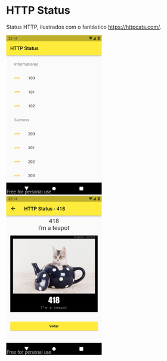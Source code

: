# HTTP Status

Status HTTP, ilustrados com o fantástico https://httpcats.com/.

<img src="_screenshot1.jpg" width="256">
<img src="_screenshot2.jpg" width="256">
